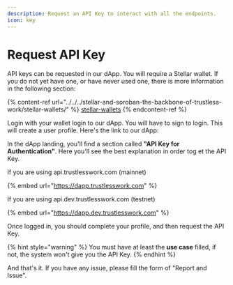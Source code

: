 ```yaml
---
description: Request an API Key to interact with all the endpoints.
icon: key
---
```


# Request API Key

API keys can be requested in our dApp. You will require a Stellar wallet. If you do not yet have one, or have never used one, there is more information in the following section:&#x20;

{% content-ref url="../../../stellar-and-soroban-the-backbone-of-trustless-work/stellar-wallets/" %}
[stellar-wallets](../../../stellar-and-soroban-the-backbone-of-trustless-work/stellar-wallets/)
{% endcontent-ref %}

Login with your wallet login to our dApp. You will have to sign to login. This will create a user profile. Here's the link to our dApp:&#x20;

In the dApp landing, you'll find a section called **"API Key for Authentication"**. Here you'll see the best explanation in order tog et the API Key.



If you are using api.trustlesswork.com (mainnet)

{% embed url="https://dapp.trustlesswork.com" %}

If you are using api.dev.trustlesswork.com (testnet)

{% embed url="https://dapp.dev.trustlesswork.com" %}

Once logged in, you should complete your profile, and then request the API Key.

{% hint style="warning" %}
You must have at least the **use case** filled, if not, the system won't give you the API Key.
{% endhint %}

And that's it. If you have any issue, please fill the form of "Report and Issue".
